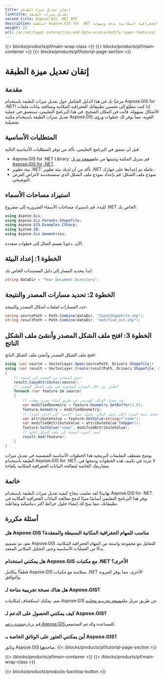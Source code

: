 ```yaml
---
title: إتقان تعديل ميزة الطبقة
linktitle: تعديل ميزات الطبقة
second_title: Aspose.GIS .NET API
description: استكشف Aspose.GIS for .NET وأتقن فن تعديل ميزات الطبقة في ملفات الأشكال دون عناء. عزز تطبيقاتك الجغرافية المكانية بدقة وسهولة.
weight: 23
url: /ar/net/layer-interaction-and-data-access/modify-layer-features/
---
```


{{< blocks/products/pf/main-wrap-class >}}
{{< blocks/products/pf/main-container >}}
{{< blocks/products/pf/tutorial-page-section >}}

# إتقان تعديل ميزة الطبقة

## مقدمة
مرحبًا بك في هذا الدليل الشامل حول تعديل ميزات الطبقة باستخدام Aspose.GIS for .NET! إذا كنت تتطلع إلى تحسين تطبيقاتك الجغرافية المكانية ومعالجة بيانات ملفات الأشكال بسهولة، فأنت في المكان الصحيح. في هذا البرنامج التعليمي، سنتعمق في عملية تعديل ميزات الطبقة باستخدام مكتبة Aspose.GIS القوية، مما يوفر لك خطوات ورؤى تفصيلية.
## المتطلبات الأساسية
قبل أن نتعمق في البرنامج التعليمي، تأكد من توفر المتطلبات الأساسية التالية:
-  Aspose.GIS for .NET Library: قم بتنزيل المكتبة وتثبيتها من ملف[صفحة تنزيل Aspose.GIS for .NET](https://releases.aspose.com/gis/net/).
- بيئة تطوير .NET: تأكد من أن لديك بيئة تطوير .NET عاملة تم إعدادها على جهازك.
- نموذج ملف الشكل: قم بإعداد نموذج ملف الشكل الذي ستستخدمه لأغراض العرض التوضيحي.
## استيراد مساحات الأسماء
للبدء، قم باستيراد مساحات الأسماء الضرورية إلى مشروع .NET الخاص بك:
```csharp
using Aspose.Gis;
using Aspose.Gis.Formats.Shapefile;
using Aspose.GIS.Examples.CSharp;
using System.IO;
using Aspose.Gis.Geometries;
```
الآن، دعونا نقسم المثال إلى خطوات متعددة.
## الخطوة 1: إعداد البيئة
ابدأ بتحديد المسار إلى دليل المستندات الخاص بك:
```csharp
string dataDir = "Your Document Directory";
```
## الخطوة 2: تحديد مسارات المصدر والنتيجة
حدد المسارات لملفات أشكال المصدر والنتيجة:
```csharp
string sourcePath = Path.Combine(dataDir, "InputShapeFile.shp");
string resultPath = Path.Combine(dataDir, "modified_out.shp");
```
## الخطوة 3: افتح ملف الشكل المصدر وأنشئ ملف الشكل الناتج
افتح ملف الشكل المصدر وأنشئ ملف الشكل الناتج:
```csharp
using (var source = VectorLayer.Open(sourcePath, Drivers.Shapefile))
using (var result = VectorLayer.Create(resultPath, Drivers.Shapefile, source.SpatialReferenceSystem))
{
    // انسخ السمات من المصدر إلى النتيجة
    result.CopyAttributes(source);
    // التكرار من خلال الميزات الموجودة في ملف الشكل المصدر
    foreach (var feature in source)
    {
        // قم بتعديل الشكل الهندسي عن طريق إنشاء مخزن مؤقت
        var modifiedGeometry = feature.Geometry.GetBuffer(2.0);
        feature.Geometry = modifiedGeometry;
        // تعديل سمة الميزة (على سبيل المثال، تحويل سمة "الاسم" إلى أحرف كبيرة)
        var attributeValue = feature.GetValue<string>("name");
        var modifiedAttributeValue = attributeValue.ToUpper();
        feature.SetValue("name", modifiedAttributeValue);
        // أضف الميزة المعدلة إلى ملف الشكل الناتج
        result.Add(feature);
    }
}
```
يوضح مقتطف التعليمات البرمجية هذا الخطوات الأساسية المتضمنة في تعديل ميزات الطبقة باستخدام Aspose.GIS for .NET. لا تتردد في تكييف هذه الخطوات ودمجها في مشاريعك الخاصة لمعالجة البيانات الجغرافية المكانية بكفاءة.
## خاتمة
تهانينا! لقد تعلمت بنجاح كيفية تعديل ميزات الطبقة باستخدام Aspose.GIS for .NET. يوفر هذا البرنامج التعليمي أساسًا متينًا لدمج معالجة البيانات الجغرافية المكانية في تطبيقاتك، مما يتيح لك إنشاء حلول خرائط أكثر ديناميكية وتفاعلية.
## أسئلة مكررة
### هل Aspose.GIS مناسب للمهام الجغرافية المكانية البسيطة والمعقدة؟
نعم، تم تصميم Aspose.GIS للتعامل مع مجموعة واسعة من المهام الجغرافية المكانية، بدءًا من العمليات الأساسية وحتى التحليل المكاني المعقد.
### هل يمكنني استخدام Aspose.GIS مع مكتبات .NET الأخرى؟
قطعاً! يتكامل Aspose.GIS بسلاسة مع مكتبات .NET الأخرى، مما يوفر المرونة والتوافق.
### هل هناك نسخة تجريبية متاحة لـ Aspose.GIS؟
 نعم، يمكنك استكشاف إمكانيات Aspose.GIS عن طريق تنزيل ملف[نسخة تجريبية مجانية](https://releases.aspose.com/).
### كيف يمكنني الحصول على الدعم لـ Aspose.GIS؟
 قم بزيارة[منتدى دعم Aspose.GIS](https://forum.aspose.com/c/gis/33)للمساعدة والدعم المجتمعي.
### أين يمكنني العثور على الوثائق الخاصة بـ Aspose.GIS؟
 وثائق Aspose.GIS متاحة[هنا](https://reference.aspose.com/gis/net/).
{{< /blocks/products/pf/tutorial-page-section >}}

{{< /blocks/products/pf/main-container >}}
{{< /blocks/products/pf/main-wrap-class >}}

{{< blocks/products/products-backtop-button >}}
